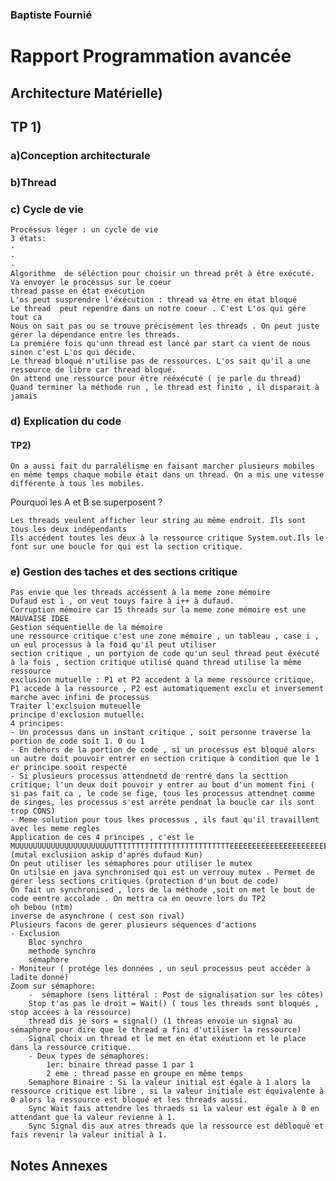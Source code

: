 ### Baptiste Fournié 

# Rapport Programmation avancée


## Architecture Matérielle)


## TP 1)

### a)Conception architecturale

### b)Thread 

### c) Cycle de vie 
    Procéssus léger : un cycle de vie
    3 états:
    -
    -
    -
    Algorithme  de séléction pour choisir un thread prêt à être exécuté. 
    Va envoyer le processus sur le coeur 
    thread passe en état exécution
    L'os peut susprendre l'éxécution : thread va être en état bloqué
    Le thread  peut rependre dans un notre coeur . C'est L'os qui gére tout ca 
    Nous on sait pas ou se trouve précisément les threads . On peut juste gérer la dépendance entre les threads.
    La premiére fois qu'unn thread est lancé par start ca vient de nous sinon c'est L'os qui décide.
    Le thread bloqué n'utilise pas de ressources. L'os sait qu'il a une ressource de libre car thread bloqué.
    On attend une ressource pour être rééxécuté ( je parle du thread)
    Quand terminer la méthode run , le thread est finito , il disparait à jamais 
    

### d) Explication du code

#### TP2)
    On a aussi fait du parralélisme en faisant marcher plusieurs mobiles en même temps chaque mobile était dans un thread. On a mis une vitesse différente à tous les mobiles.
Pourquoi les A et B se superposent ?

    Les threads veulent afficher leur string au même endroit. Ils sont tous les deux indépendants
    Ils accédent toutes les deux à la ressource critique System.out.Ils le font sur une boucle for qui est la section critique.


### e) Gestion des taches et des sections critique
    Pas envie que les threads accéssent à la meme zone mémoire 
    Dufaud est i , on veut touys faire à i++ à dufaud. 
    Corruption mémoire car 15 threads sur la meme zone mémoire est une MAUVAISE IDEE
    Gestion séquentielle de la mémoire
    une ressource critique c'est une zone mémoire , un tableau , case i , un eul processus à la foid qu'il peut utiliser
    section critique , un portyion de code qu'un seul thread peut éxécuté à la fois , section critique utilisé quand thread utilise la même ressource
    exclusion mutuelle : P1 et P2 accedent à la meme ressource critique, P1 accede à la ressource , P2 est automatiquement exclu et inversement marche avec infini de processus 
    Traiter l'exclsuion muteuelle 
    principe d'exclusion mutuelle:
    4 principes:
    - Un processus dans un instant critique , soit personne traverse la portion de code soit 1. 0 ou 1
    - En dehors de la portion de code , si un processus est bloqué alors un autre doit pouvoir entrer en section critique à condition que le 1 er principe sooit respecté
    - Si plusieurs processus attendnetd de rentré dans la secttion critique; l'un deux doit pouvoir y entrer au bout d'un moment fini ( si pas fait ca , le code se fige, tous les processus attendnet comme de singes, les processus s'est arréte pendnat la boucle car ils sont trop CONS)
    - Meme solution pour tous lkes processus , ils faut qu'il travaillent avec les meme regles
    Application de ces 4 principes , c'est le MUUUUUUUUUUUUUUUUUUUUUUTTTTTTTTTTTTTTTTTTTTTTTTTTEEEEEEEEEEEEEEEEEEEEEEEEEEEEEEEEEEXXXXXXXXXXXXXXXXXXX (mutal exclusiion askip d'aprés dufaud Kun)
    On peut utiliser les sémaphores pour utiliser le mutex 
    On utilsie en java synchronised qui est un verrouy mutex . Permet de gérer less sections critiques (protection d'un bout de code)
    On fait un synchronised , lors de la méthode ,soit on met le bout de code eentre accolade . On mettra ca en oeuvre lors du TP2
    oh bebou (ntm)
    inverse de asynchrone ( cest son rival)
    Plusieurs facons de gerer plusieurs séquences d'actions
    - Exclusion
        Bloc synchro
        methode synchro
        sémaphore
    - Moniteur ( protége les données , un seul processus peut accéder à ladite donné)
    Zoom sur sémaphore:
        -  sémaphore (sens littéral : Post de signalisation sur les côtes)
        Stop t'as pas le droit = Wait() ( tous les threads sont bloqués , stop accées à la ressource)
        thread dis je sors = signal() (1 threas envoie un signal au sémaphore pour dire que le thread a fini d'utiliser la ressource) 
        Signal choix un thread et le met en état exéutionn et le place dans la ressource critique.
        - Deux types de sémaphores:
            1er: binaire thread passe 1 par 1
            2 eme : thread passe en groupe en même temps
        Semaphore Binaire : Si la valeur initial est égale à 1 alors la ressource critique est libre , si la valeur initiale est équivalente à 0 alors la ressource est bloqué et les threads aussi.
        Sync Wait fais attendre les thraeds si la valeur est égale à 0 en attendant que la valeur revienne à 1.
        Sync Signal dis aux atres threads que la ressource est débloqué et fais revenir la valeur initial à 1.

    


## Notes Annexes

